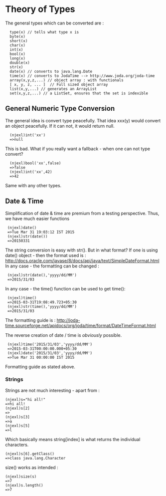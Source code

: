 # Theory of Types 

 
The general types which can be converted are : 
      
      type(x) // tells what type x is
      byte(x)
      short(x)
      char(x)     
      int(x)
      bool(x)
      long(x)
      double(x)
      str(x)
      date(x) // converts to java.lang.Date 
      time(x) // converts to JodaTime --> http://www.joda.org/joda-time
      array(x,y,z,...) // object array : with functionals  
      [ x, y, z, ... ]  // Full sized object array 
      list(x,y,...) // generates an ArrayList 
      set(x,y,z,...) // a ListSet, ensures that the set is indexible 

## General Numeric Type Conversion 
The general idea is convert type peacefully.
That idea xxx(y) would convert an object peacefully. If it can not, it would return null.

      (njexl)int('xx')
      =>null

This is bad. What if you really want a fallback - when one can not type convert?

      (njexl)bool('xx',false)
      =>false 
      (njexl)int('xx',42)
      =>42

Same with any other types.
      
## Date & Time
Simplification of date & time are premium from a testing perspective.
Thus, we have much easier functions   

   
     (njexl)date()
     =>Tue Mar 31 19:03:12 IST 2015
     (njexl)str(date())
     =>20150331


The string conversion is easy with str(). But in what format?
If one is using date() object - then the format used is : http://docs.oracle.com/javase/8/docs/api/java/text/SimpleDateFormat.html 
In any case - the formatting can be changed : 

     (njexl)str(date(),'yyyy/dd/MM')
     =>2015/31/03

In any case - the time() function can be used to get time():

     (njexl)time()
     =>2015-03-31T19:08:49.723+05:30
     (njexl)str(time(),'yyyy/dd/MM')
     =>2015/31/03

The formatting guide is : http://joda-time.sourceforge.net/apidocs/org/joda/time/format/DateTimeFormat.html

The reverse creation of date / time is *obviously* possible. 
    
     (njexl)time('2015/31/03','yyyy/dd/MM')
     =>2015-03-31T00:00:00.000+05:30
     (njexl)date('2015/31/03','yyyy/dd/MM')
     =>Tue Mar 31 00:00:00 IST 2015 

Formatting guide as stated above.

### Strings 
Strings are not much interesting - apart from : 

    (njexl)s="hi all!"
    =>hi all!
    (njexl)s[2]
    => 
    (njexl)s[3]
    =>a
    (njexl)s[5]
    =>l

Which basically means string[index] is what returns the individual characters.

    (njexl)s[6].getClass()
    =>class java.lang.Character

size() works as intended : 

    (njexl)size(s)
    =>7
    (njexl)s.length()
    =>7

